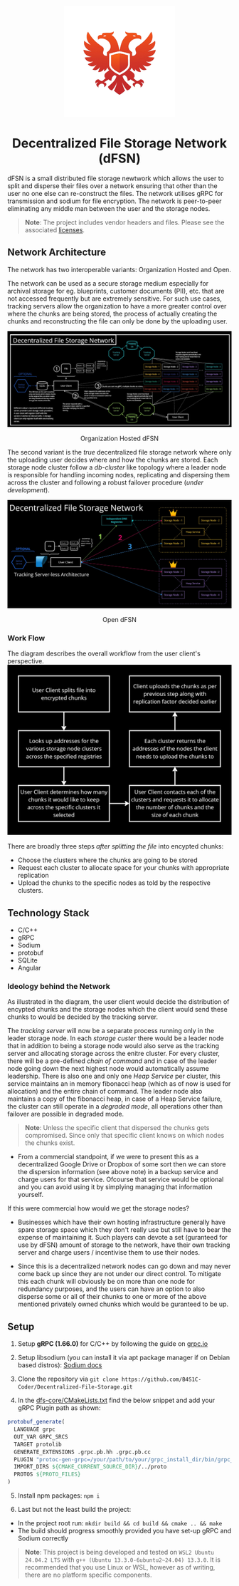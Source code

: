 <p align="center">
  <img src=".docs/dfsn_logo.png" width="250" alt="Decentralized File Storage Logo" />
</p>

<h1 align="center">Decentralized File Storage Network (dFSN)</h1>

dFSN is a small distributed file storage newtwork which allows the user to split and disperse their files over a network ensuring that other than the user no one else can re-construct the files. The network utilises gRPC for transmission and sodium for file encryption. The network is peer-to-peer eliminating any middle man between the user and the storage nodes.

>**Note**: The project includes vendor headers and files. Please see the associated [licenses](.licenses).

## Network Architecture
The network has two interoperable variants: Organization Hosted and Open.

The network can be used as a secure storage medium especially for archival storage for eg. blueprints, customer documents (PII), etc. that are not accessed frequently but are extremely sensitive. For such use cases, tracking servers allow the organization to have a more greater control over where the chunks are being stored, the process of actually creating the chunks and reconstructing the file can only be done by the uploading user.

![Organization Hosted](.docs/DecentralizedFileStorage.jpg)
<p align="center">Organization Hosted dFSN</p>

The second variant is the *true* decentralized file storage network where only the uploading user decides where and how the chunks are stored. Each storage node cluster follow a *db-cluster* like topology where a leader node is responsible for handling incoming nodes, replicating and dispersing them across the cluster and following a robust failover procedure (*under development*).

![New Architecture](.docs/DecentralizedFileStorage2.0.jpg)
<p align="center">Open dFSN</p>

### Work Flow
The diagram describes the overall workflow from the user client's perspective.
![Work Flow](.docs/WorkFlow.jpg)

There are broadly three steps *after splitting the file* into encypted chunks:
- Choose the clusters where the chunks are going to be stored
- Request each cluster to allocate space for your chunks with appropriate replication
- Upload the chunks to the specific nodes as told by the respective clusters.

## Technology Stack
- C/C++
- gRPC
- Sodium
- protobuf
- SQLite
- Angular

### Ideology behind the Network
As illustrated in the diagram, the user client would decide the distribution of encypted chunks and the storage nodes which the client would send these chunks to would be decided by the tracking server.

The *tracking server* will now be a separate process running only in the leader storage node. In each *storage custer* there would be a leader node that in addition to being a storage node would also serve as the tracking server and allocating storage across the enitre cluster. For every cluster, there will be a pre-defined *chain of command* and in case of the leader node going down the next highest node would automatically assume leadership. There is also one and only one *Heap Service* per cluster, this service maintains an in memory fibonacci heap (which as of now is used for allocation) and the entire chain of command. The leader node also maintains a copy of the fibonacci heap, in case of a Heap Service failure, the cluster can still operate in a *degraded mode*, all operations other than failover are possible in degraded mode.

>**Note**: Unless the specific client that dispersed the chunks gets compromised. Since only that specific client knows on which nodes the chunks exist.

- From a commercial standpoint, if we were to present this as a decentralized Google Drive or Dropbox of some sort then we can store the dispersion information (see above note) in a backup service and charge users for that service. Ofcourse that service would be optional and you can avoid using it by simplying managing that information yourself.

If this were commercial how would we get the storage nodes?
- Businesses which have their own hosting infrastructure generally have spare storage space which they don't really use but still have to bear the expense of maintaining it. Such players can devote a set (guranteed for use by dFSN) amount of storage to the network, have their own tracking server and charge users / incentivise them to use their nodes.

- Since this is a decentralized network nodes can go down and may never come back up since they are not under our direct control. To mitigate this each chunk will obviously be on more than one node for redundancy purposes, and the users can have an option to also disperse some or all of their chunks to one or more of the above mentioned privately owned chunks which would be guranteed to be up.


## Setup
1. Setup **gRPC (1.66.0)** for C/C++ by following the guide on [grpc.io](https://grpc.io/docs/languages/cpp/quickstart/)

2. Setup libsodium (you can install it via apt package manager if on Debian based distros): [Sodium docs](https://doc.libsodium.org/installation)

3. Clone the repository via `git clone https://github.com/B4S1C-Coder/Decentralized-File-Storage.git`

4. In the [dfs-core/CMakeLists.txt](dfs/CMakeLists.txt) find the below snippet and add your gRPC Plugin path as shown:
```cmake
protobuf_generate(
  LANGUAGE grpc
  OUT_VAR GRPC_SRCS
  TARGET protolib
  GENERATE_EXTENSIONS .grpc.pb.hh .grpc.pb.cc
  PLUGIN "protoc-gen-grpc=/your/path/to/your/grpc_install_dir/bin/grpc_cpp_plugin"
  IMPORT_DIRS ${CMAKE_CURRENT_SOURCE_DIR}/../proto
  PROTOS ${PROTO_FILES}
)
```
5. Install npm packages: `npm i`

6. Last but not the least build the project:
 - In the project root run: `mkdir build && cd build && cmake .. && make`
 - The build should progress smoothly provided you have set-up gRPC and Sodium correctly
 
>**Note**: This project is being developed and tested on `WSL2 Ubuntu 24.04.2 LTS` with `g++ (Ubuntu 13.3.0-6ubuntu2~24.04) 13.3.0`. It is recommended that you use Linux or WSL, however as of writing, there are no platform specific components.
